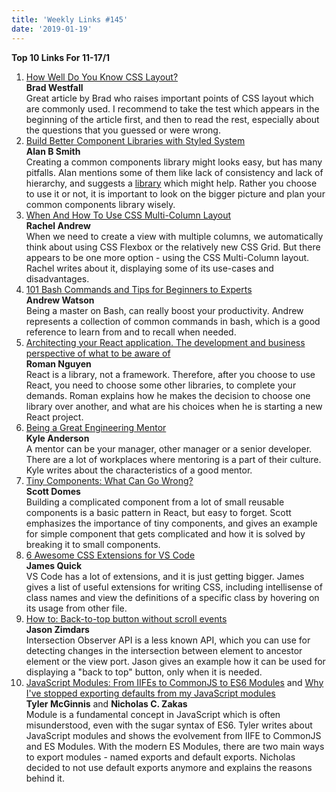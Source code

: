 ```yaml
---
title: 'Weekly Links #145'
date: '2019-01-19'
---
```


**Top 10 Links For 11-17/1**

1. [How Well Do You Know CSS Layout?](https://css-tricks.com/how-well-do-you-know-css-layout/)  
    **Brad Westfall**  
   Great article by Brad who raises important points of CSS layout which are commonly used. I recommend to take the test which appears in the beginning of the article first, and then to read the rest, especially about the questions that you guessed or were wrong.
2. [Build Better Component Libraries with Styled System](https://medium.com/styled-components/build-better-component-libraries-with-styled-system-4951653d54ee)  
   **Alan B Smith**  
   Creating a common components library might looks easy, but has many pitfalls. Alan mentions some of them like lack of consistency and lack of hierarchy, and suggests a [library](https://github.com/jxnblk/styled-system) which might help. Rather you choose to use it or not, it is important to look on the bigger picture and plan your common components library wisely.
3. [When And How To Use CSS Multi-Column Layout](https://www.smashingmagazine.com/2019/01/css-multiple-column-layout-multicol/)  
   **Rachel Andrew**  
   When we need to create a view with multiple columns, we automatically think about using CSS Flexbox or the relatively new CSS Grid. But there appears to be one more option - using the CSS Multi-Column layout. Rachel writes about it, displaying some of its use-cases and disadvantages.
4. [101 Bash Commands and Tips for Beginners to Experts](https://dev.to/awwsmm/101-bash-commands-and-tips-for-beginners-to-experts-30je)  
   **Andrew Watson**  
   Being a master on Bash, can really boost your productivity. Andrew represents a collection of common commands in bash, which is a good reference to learn from and to recall when needed.
5. [Architecting your React application. The development and business perspective of what to be aware of](https://blog.usejournal.com/architecting-your-react-application-5af9cd65a891)  
   **Roman Nguyen**  
    React is a library, not a framework. Therefore, after you choose to use React, you need to choose some other libraries, to complete your demands. Roman explains how he makes the decision to choose one library over another, and what are his choices when he is starting a new React project.
6. [Being a Great Engineering Mentor](https://www.xkyle.com/Being-a-Great-Engineering-Mentor/)  
   **Kyle Anderson**  
   A mentor can be your manager, other manager or a senior developer. There are a lot of workplaces where mentoring is a part of their culture. Kyle writes about the characteristics of a good mentor.
7. [Tiny Components: What Can Go Wrong?](https://blog.bitsrc.io/tiny-components-what-can-go-wrong-d6aa42d71370)  
   **Scott Domes**  
   Building a complicated component from a lot of small reusable components is a basic pattern in React, but easy to forget. Scott emphasizes the importance of tiny components, and gives an example for simple component that gets complicated and how it is solved by breaking it to small components.
8. [6 Awesome CSS Extensions for VS Code](https://scotch.io/bar-talk/6-awesome-css-extensions-for-vs-code)  
   **James Quick**  
   VS Code has a lot of extensions, and it is just getting bigger. James gives a list of useful extensions for writing CSS, including intellisense of class names and view the definitions of a specific class by hovering on its usage from other file.
9. [How to: Back-to-top button without scroll events](https://m.signalvnoise.com/how-to-back-to-top-button-without-scroll-events/)  
   **Jason Zimdars**  
   Intersection Observer API is a less known API, which you can use for detecting changes in the intersection between element to ancestor element or the view port. Jason gives an example how it can be used for displaying a "back to top" button, only when it is needed.
10. [JavaScript Modules: From IIFEs to CommonJS to ES6 Modules](https://tylermcginnis.com/javascript-modules-iifes-commonjs-esmodules/) and [Why I've stopped exporting defaults from my JavaScript modules](https://humanwhocodes.com/blog/2019/01/stop-using-default-exports-javascript-module/)  
    **Tyler McGinnis** and **Nicholas C. Zakas**  
    Module is a fundamental concept in JavaScript which is often misunderstood, even with the sugar syntax of ES6. Tyler writes about JavaScript modules and shows the evolvement from IIFE to CommonJS and ES Modules. With the modern ES Modules, there are two main ways to export modules - named exports and default exports. Nicholas decided to not use default exports anymore and explains the reasons behind it.
